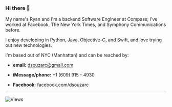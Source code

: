 ### Hi there 👋

My name's Ryan and I'm a backend Software Engineer at Compass; I've worked at Facebook, The New York Times, and Symphony Communications before.

I enjoy developing in Python, Java, Objective-C, and Swift, and love trying out new technologies.

I'm based out of NYC (Manhattan) and can be reached by:

- **email:** dsouzarc@gmail.com

- **iMessage/phone:** +1 (609) 915 - 4930

- **Facebook:** facebook.com/dsouzarc

--- 

![Views](https://dynamic-badges.maxalpha.repl.co/views?id=Username.RepositoryName&style=for-the-badge&color=black)

